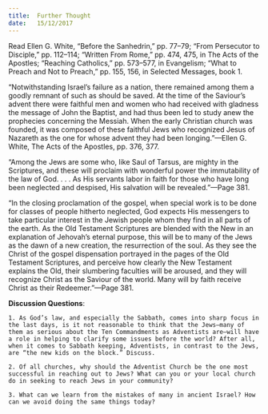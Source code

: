 ```yaml
---
title:  Further Thought
date:   15/12/2017
---
```


Read Ellen G. White, “Before the Sanhedrin,” pp. 77–79; “From Persecutor to Disciple,” pp. 112–114; “Written From Rome,” pp. 474, 475, in The Acts of the Apostles; “Reaching Catholics,” pp. 573–577, in Evangelism; “What to Preach and Not to Preach,” pp. 155, 156, in Selected Messages, book 1.

“Notwithstanding Israel’s failure as a nation, there remained among them a goodly remnant of such as should be saved. At the time of the Saviour’s advent there were faithful men and women who had received with gladness the message of John the Baptist, and had thus been led to study anew the prophecies concerning the Messiah. When the early Christian church was founded, it was composed of these faithful Jews who recognized Jesus of Nazareth as the one for whose advent they had been longing.”—Ellen G. White, The Acts of the Apostles, pp. 376, 377.

“Among the Jews are some who, like Saul of Tarsus, are mighty in the Scriptures, and these will proclaim with wonderful power the immutability of the law of God. . . . As His servants labor in faith for those who have long been neglected and despised, His salvation will be revealed.”—Page 381.

“In the closing proclamation of the gospel, when special work is to be done for classes of people hitherto neglected, God expects His messengers to take particular interest in the Jewish people whom they find in all parts of the earth. As the Old Testament Scriptures are blended with the New in an explanation of Jehovah’s eternal purpose, this will be to many of the Jews as the dawn of a new creation, the resurrection of the soul. As they see the Christ of the gospel dispensation portrayed in the pages of the Old Testament Scriptures, and perceive how clearly the New Testament explains the Old, their slumbering faculties will be aroused, and they will recognize Christ as the Saviour of the world. Many will by faith receive Christ as their Redeemer.”—Page 381.

**Discussion Questions**:

`1. As God’s law, and especially the Sabbath, comes into sharp focus in the last days, is it not reasonable to think that the Jews—many of them as serious about the Ten Commandments as Adventists are—will have a role in helping to clarify some issues before the world? After all, when it comes to Sabbath keeping, Adventists, in contrast to the Jews, are “the new kids on the block.” Discuss.`

`2. Of all churches, why should the Adventist Church be the one most successful in reaching out to Jews? What can you or your local church do in seeking to reach Jews in your community?`

`3. What can we learn from the mistakes of many in ancient Israel? How can we avoid doing the same things today?`